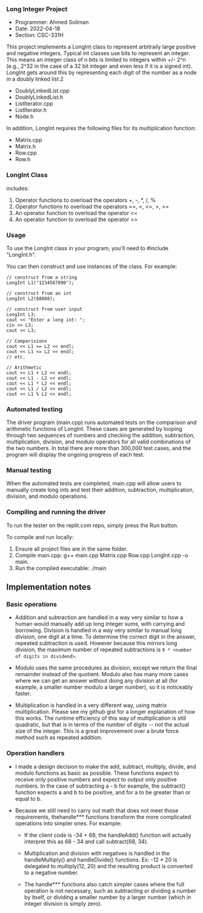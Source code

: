 ### Long Integer Project

- Programmer: Ahmed Soliman
- Date: 2022-04-18
- Section: CSC-331H

This project implements a LongInt class to represent arbitraily large positive and negative integers. Typical int classes use bits to represent an integer. This means an integer class of n bits is limited to integers within +/- 2^n (e.g., 2^32 in the case of a 32 bit integer and even less if it is a signed int). LongInt gets around this by representing each digit of the number as a node in a doubly linked list.2

- DoublyLinkedList.cpp
- DoublyLinkedList.h
- ListIterator.cpp
- ListIterator.h
- Node.h

In addition, LongInt requires the following files for its multiplication function:

- Matrix.cpp
- Matrix.h
- Row.cpp
- Row.h

### LongInt Class

includes:

1. Operator functions to overload the operators +, -, \*, /, %
2. Operator functions to overload the operators ==, <, <=, >, >=
3. An operator function to overload the operator <<
4. An operator function to overload the operator >>

### Usage

To use the LongInt class in your program, you'll need to #include "LongInt.h".

You can then construct and use instances of the class. For example:

```
// construct from a string
LongInt L1("1234567890");

// construct from an int
LongInt L2(88888);

// construct from user input
LongInt L3;
cout << "Enter a long int: ";
cin >> L3;
cout << L3;

// Comparisions
cout << L1 == L2 << endl;
cout << L1 <= L2 << endl;
// etc.

// Arithmetic
cout << L1 + L2 << endl;
cout << L1 - L2 << endl;
cout << L1 * L2 << endl;
cout << L1 / L2 << endl;
cout << L1 % L2 << endl;
```

### Automated testing

The driver program (main.cpp) runs automated tests on the comparison and arithmetic functions of LongInt. These cases are generated by looping through two sequences of numbers and checking the addition, subtraction, multiplication, division, and modulo operators for all valid combinations of the two numbers. In total there are more than 300,000 test cases, and the program will display the ongoing progress of each test.

### Manual testing

When the automated tests are completed, main.cpp will allow users to manually create long ints and test their addition, subtraction, multiplication, division, and modulo operations.

### Compiling and running the driver

To run the tester on the replit.com repo, simply press the Run button.

To compile and run locally:

1. Ensure all project files are in the same folder.
2. Compile main.cpp: g++ main.cpp Matrix.cpp Row.cpp LongInt.cpp -o main.
3. Run the compiled executable: ./main

## Implementation notes

### Basic operations

- Addition and subtraction are handled in a way very similar to how a human would manually add up long integer sums, with carrying and borrowing.
  Division is handled in a way very similar to manual long division, one digit at a time. To determine the correct digit in the answer, repeated subtraction is used. However because this mirrors long division, the maximum number of repeated subtractions is `9 * <number of digits in dividend>`.

- Modulo uses the same procedures as division, except we return the final remainder instead of the quotient. Modulo also has many more cases where we can get an answer without doing any division at all (for example, a smaller number modulo a larger number), so it is noticeably faster.

- Multiplication is handled in a very different way, using matrix multiplication. Please see my github gist for a longer explanation of how this works. The runtime efficiency of this way of multiplication is still quadratic, but that is in terms of the number of digits -- not the actual size of the integer. This is a great improvement over a brute force method such as repeated addition.

### Operation handlers

- I made a design decision to make the add, subtract, multiply, divide, and modulo functions as basic as possible. These functions expect to receive only positive numbers and expect to output only positive numbers. In the case of subtracting a - b for example, the subtract() function expects a and b to be positive, and for a to be greater than or equal to b.

- Because we still need to carry out math that does not meet those requirements, thehandle\*\*\* functions transform the more complicated operations into simpler ones. For example:

  - If the client code is -34 + 68, the handleAdd() function will actually interpret this as 68 - 34 and call subtract(68, 34).

  - Multiplication and division with negatives is handled in the handleMultiply() and handleDivide() functions. Ex: -12 \* 20 is delegated to multiply(12, 20) and the resulting product is converted to a negative number.

  - The handle\*\*\* functions also catch simpler cases where the full operation is not necessary, such as subtracting or dividing a number by itself, or dividing a smaller number by a larger number (which in integer division is simply zero).
